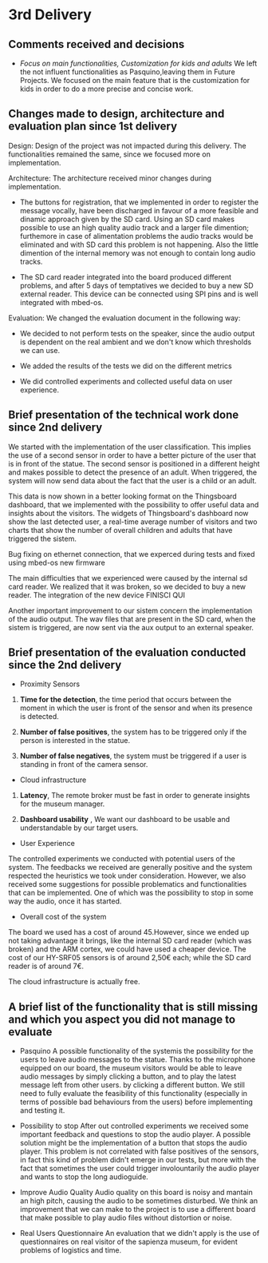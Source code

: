 # 3rd Delivery

## Comments received and decisions

- *Focus on main functionalities, Customization for kids and adults*
We left the not influent functionalities as Pasquino,leaving them in Future Projects. We focused on the main feature that is the customization for kids in order 
to do a more precise and concise work.

## Changes made to design, architecture and evaluation plan since 1st delivery
Design: Design of the project was not impacted during this delivery. The functionalities remained the same, since we focused more on implementation.

Architecture:
The architecture received minor changes during implementation.
- The buttons for registration, that we implemented in order to register the message vocally, have been discharged in favour of a more feasible and dinamic 
approach given by the SD card.
Using an SD card makes possible to use an high quality audio track and a larger file dimention; furthemore in case of alimentation problems the audio tracks 
would be eliminated and with SD card this problem is not happening.
Also the little dimention of the internal memory was not enough to contain long audio tracks.

- The SD card reader integrated into the board produced different problems, and after 5 days of temptatives we decided to buy a new SD external reader. 
This device can be connected using SPI pins and is well integrated with mbed-os.

Evaluation: 
We changed the evaluation document in the following way:
- We decided to not perform tests on the speaker, since the audio output is dependent on the real ambient and we don't know which thresholds we can use.

- We added the results of the tests we did on the different metrics

- We did controlled experiments and collected useful data on user experience.

## Brief presentation of the technical work done since 2nd delivery

We started with the implementation of the user classification. This implies the use of a second sensor in order to have a better picture of the user that is in front
of the statue. The second sensor is positioned in a different height and makes possible to detect the presence of an adult. When triggered, the system will now send data 
about the fact that the user is a child or an adult. 

This data is now shown in a better looking format on the Thingsboard dashboard, that we implemented with the possibility to offer useful data and insights
about the visitors. The widgets of Thingsboard's dashboard now show the last detected user, a real-time average number of visitors and two charts that show the number of overall
children and adults that have triggered the sistem.

Bug fixing on ethernet connection, that we experced during tests and fixed using mbed-os new firmware

The main difficulties that we experienced were caused by the internal sd card reader. We realized that it was broken, so we decided to buy a new reader.
The integration of the new device FINISCI QUI

Another important improvement to our sistem concern the implementation of the audio output. The wav files that are present in the SD card, when the sistem is triggered,
are now sent via the aux output to an external speaker.


## Brief presentation of the evaluation conducted since the 2nd delivery

- Proximity Sensors
	
1. **Time for the detection**, the time period that occurs between the moment in which the user is front of the sensor and when its presence is detected. 

2. **Number of false positives**, the system has to be triggered only if the person is interested in the statue.

3. **Number of false negatives**, the system must be triggered if a user is standing in front of the camera sensor. 

- Cloud infrastructure
	
1. **Latency**, The remote broker must be fast in order to generate insights for the museum manager.

2. **Dashboard usability** , We want our dashboard to be usable and understandable by our target users.


- User Experience

The controlled experiments we conducted with potential users of the system. The feedbacks we received are generally positive and the system respected the heuristics we took under consideration. However, we also received some suggestions for possible problematics and functionalities that can be implemented. One of which was the possibility to stop in some way the audio, once it has started.

- Overall cost of the system

The board we used has a cost of around 45.However, since we ended up not taking advantage it brings, like the internal SD card reader (which was broken) and the ARM cortex, we could have used a cheaper device. The cost of our HY-SRF05 sensors is of around 2,50€ each; while the SD card reader is of around 7€. 

The cloud infrastructure is actually free.

## A brief list of the functionality that is still missing and which you aspect you did not manage to evaluate

- Pasquino
 A possible functionality of the systemis the possibility for the users to leave audio messages to the statue.
Thanks to the microphone equipped on our board, the museum visitors would be able to leave audio messages by simply clicking a button, and to play the latest message left from other users. by clicking a different button.
We still need to fully evaluate the feasibility of this functionality (especially in terms of possible bad behaviours from the users) before implementing and testing it.

- Possibility to stop
After out controlled experiments we received some important feedback and questions to stop the audio player. A possible solution might be the implementation of a button that stops the audio player. This problem is not correlated with false positives of the sensors, in fact this kind of problem didn't emerge in our tests, but more with the fact that sometimes the user could trigger involountarily the audio player and wants to stop the long audioguide.

- Improve Audio Quality
Audio quality on this board is noisy and mantain an high pitch, causing the audio to be sometimes disturbed. We think an improvement that we can make to the project is to use a different board that make possible to play audio files without distortion or noise.

- Real Users Questionnaire
An evaluation that we didn't apply is the use of questionnaires on real visitor of the sapienza museum, for evident problems of logistics and time. 



